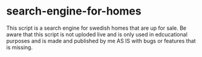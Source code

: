 # search-engine-for-homes
This script is a search engine for swedish homes that are up for sale. Be aware that this script is not uploded live and is only used in edcucational purposes and is made and published by me AS IS with bugs or features that is missing.
